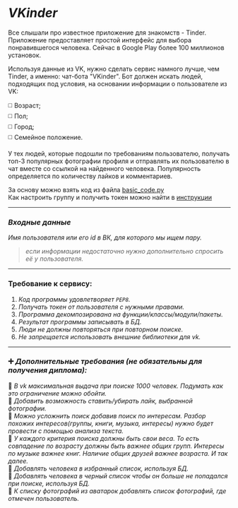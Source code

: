 ___VKinder___
=
Все слышали про известное приложение для знакомств - Tinder. Приложение предоставляет простой интерфейс для выбора понравившегося человека. Сейчас в Google Play более 100 миллионов установок.

Используя данные из VK, нужно сделать сервис намного лучше, чем Tinder, а именно: чат-бота "VKinder". Бот должен искать людей, подходящих под условия, на основании информации о пользователе из VK:

:white_medium_square: Возраст;  
:white_medium_square: Пол;  
:white_medium_square: Город;  
:white_medium_square: Семейное положение.

У тех людей, которые подошли по требованиям пользователю, получать топ-3 популярных фотографии профиля и отправлять их пользователю в чат вместе со ссылкой на найденного человека.
Популярность определяется по количеству лайков и комментариев.

За основу можно взять код из файла [basic_code.py](https://github.com/FirstSingleheart/Module-3---Professional-work-with-Python/blob/master/VKinder/Basic_code.py)   
Как настроить группу и получить токен можно найти в [инструкции](https://github.com/FirstSingleheart/Module-3---Professional-work-with-Python/blob/master/VKinder/Group_settings.md)
____

### _Входные данные_
_Имя пользователя или его id в ВК, для которого мы ищем пару._  
> _если информации недостаточно нужно дополнительно спросить её у пользователя._
____

### __Требование к сервису:__

1. _Код программы удовлетворяет `PEP8`._  
2. _Получать токен от пользователя с нужными правами._  
3. _Программа декомпозирована на функции/классы/модули/пакеты._  
4. _Результат программы записывать в БД._  
5. _Люди не должны повторяться при повторном поиске._  
6. _Не запрещается использовать внешние библиотеки для vk._

---

### :heavy_plus_sign: _Дополнительные требования (не обязательны для получения диплома):_

:pushpin: _В vk максимальная выдача при поиске 1000 человек. Подумать как это ограничение можно обойти._    
:pushpin: _Добавить возможность ставить/убирать лайк, выбранной фотографии._    
:pushpin: _Можно усложнить поиск добавив поиск по интересам. Разбор похожих интересов(группы, книги, музыка, интересы) нужно будет провести с помощью анализа текста._    
:pushpin: _У каждого критерия поиска должны быть свои веса. То есть совпадение по возрасту должны быть важнее общих групп. Интересы по музыке важнее книг. Наличие общих друзей важнее возраста. И так далее._    
:pushpin: _Добавлять человека в избранный список, используя БД._    
:pushpin: _Добавлять человека в черный список чтобы он больше не попадался при поиске, используя БД._    
:pushpin: _К списку фотографий из аватарок добавлять список фотографий, где отмечен пользователь._